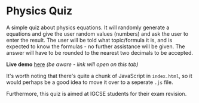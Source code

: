 # Physics Quiz
A simple quiz about physics equations. It will randomly generate a equations and give the user random values (numbers) and ask the user to enter the result. The user will be told what topic/formula it is, and is expected to know the formulas - no further assistance will be given. The answer will have to be rounded to the nearest two decimals to be accepted. 

**Live demo** [here](https://Physics-Quiz-Mixed.gaborscholler.repl.co) _(be aware - link will open on this tab)_

It's worth noting that there's quite a chunk of JavaScript in `index.html`, so it would perhaps be a good idea to move it over to a seperate `.js` file. 

Furthermore, this quiz is aimed at IGCSE students for their exam revision.
